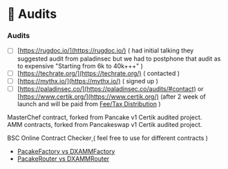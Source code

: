 # 📕 Audits

### Audits

* [ ] [https://rugdoc.io/​](https://rugdoc.io/) \( had initial talking they suggested audit from paladinsec but we had to postphone that audit as to expensive "Starting from 6k to 40k+++"  \)
* [ ] [https://techrate.org/](https://techrate.org/) \( contacted \)
* [ ] [https://mythx.io/](https://mythx.io/) \( signed up \)
* [ ] [https://paladinsec.co/](https://paladinsec.co/audits/#contact) or [https://www.certik.org/](https://www.certik.org/)  \(after 2 week of launch and will be paid from [Fee/Tax Distribution](../features/deposit-fee-redistribution.md) \)

MasterChef contract, forked from Pancake v1 Certik audited project.  
AMM contracts, forked from Pancakeswap v1 Certik audited project.

BSC Online Contract Checker[ ](https://galaxyfinance.one/contractdiffchecker.html?a1=0xBCfCcbde45cE874adCB698cC183deBcF17952812&a2=0xd7581640DBfC558b3f4d729B8f8c60e0122511F8)\( feel free to use for different contracts \)

* [PacakeFactory vs DXAMMFactory](https://galaxyfinance.one/contractdiffchecker.html?a1=0xBCfCcbde45cE874adCB698cC183deBcF17952812&a2=0xd7581640DBfC558b3f4d729B8f8c60e0122511F8) 
* [PacakeRouter vs DXAMMRouter](https://galaxyfinance.one/contractdiffchecker.html?a1=0x05ff2b0db69458a0750badebc4f9e13add608c7f&a2=0x3d492a1Cf02112f201721544e13a5e239a5258d9) 



